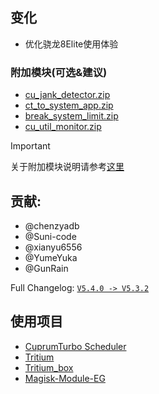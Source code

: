 ## 变化

- 优化骁龙8Elite使用体验



### 附加模块(可选&建议) 
- [cu_jank_detector.zip](https://raw.githubusercontent.com/TimeBreeze/Tritium/refs/heads/main/modules/cu_jank_detector.zip)
- [ct_to_system_app.zip](https://raw.githubusercontent.com/TimeBreeze/Tritium/refs/heads/main/modules/ct_to_system_app.zip)
- [break_system_limit.zip](https://raw.githubusercontent.com/TimeBreeze/Tritium/refs/heads/main/modules/break_system_limit.zip)
- [cu_util_monitor.zip](https://raw.githubusercontent.com/TimeBreeze/Tritium/refs/heads/main/modules/cu_util_monitor.zip)
 
> [!IMPORTANT]
> 关于附加模块说明请参考[这里](https://tritium.yumeyuka.cn/guide/download#%E5%85%B3%E4%BA%8E%E9%99%84%E5%8A%A0%E6%A8%A1%E5%9D%97)

## 贡献:
- @chenzyadb 
- @Suni-code
- @xianyu6556
- @YumeYuka
- @GunRain

Full Changelog: [`V5.4.0 -> V5.3.2`](https://github.com/TimeBreeze/Tritium/commits/main/)

## 使用项目
- [CuprumTurbo Scheduler](https://github.com/chenzyadb/CuprumTurbo-Scheduler)
- [Tritium](https://github.com/TimeBreeze/Tritium)
- [Tritium_box](https://github.com/TimeBreeze/Tritium_box)
- [Magisk-Module-EG](https://github.com/GunRain/Magisk-Module-EG)